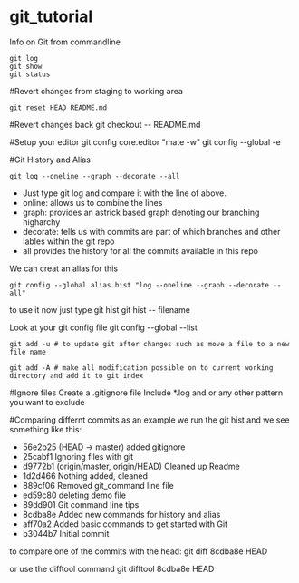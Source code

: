 # git_tutorial
Info on Git from commandline

	git log
	git show
	git status

#Revert changes from staging to working area

	git reset HEAD README.md


#Revert changes back 
git checkout -- README.md

#Setup your editor
	git config core.editor "mate -w"
	git config --global -e

#Git History and Alias

	git log --oneline --graph --decorate --all

- Just type git log and compare it with the line of above.
- online: allows us to combine the lines
- graph: provides an astrick based graph denoting our branching higharchy
- decorate: tells us with commits are part of which branches and other lables
	within the git repo
- all provides the history for all the commits available in this repo

We can creat an alias for this 

	git config --global alias.hist "log --oneline --graph --decorate --all"

to use it now just type 
	git hist 
	git hist -- filename

Look at your git config file
	git config --global --list
	
	git add -u # to update git after changes such as move a file to a new file name

	git add -A # make all modification possible on to current working directory and add it to git index
	
#Ignore files
Create a .gitignore file
Include *.log and or any other pattern you want to exclude

#Comparing differnt commits
as an example we run the git hist and we see something like this:
* 56e2b25 (HEAD -> master) added gitignore
* 25cabf1 Ignoring files with git
* d9772b1 (origin/master, origin/HEAD) Cleaned up Readme
* 1d2d466 Nothing added, cleaned
* 889cf06 Removed git_command line file
* ed59c80 deleting demo file
* 89dd901 Git command line tips
* 8cdba8e Added new commands for history and alias
* aff70a2 Added basic commands to get started with Git
* b3044b7 Initial commit

to compare one of the commits with the head:
	git diff 8cdba8e HEAD
	
or use the difftool command
	git difftool 8cdba8e HEAD
